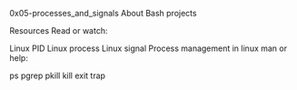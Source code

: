 0x05-processes_and_signals
About Bash projects

Resources
Read or watch:

Linux PID
Linux process
Linux signal
Process management in linux
man or help:

ps
pgrep
pkill
kill
exit
trap
